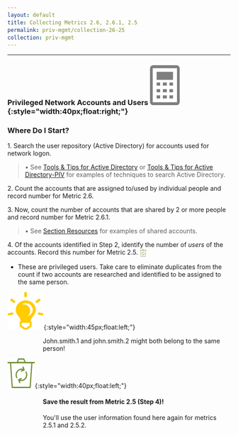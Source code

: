 ```yaml
---
layout: default
title: Collecting Metrics 2.6, 2.6.1, 2.5
permalink: priv-mgmt/collection-26-25
collection: priv-mgmt
---
```

---
### Privileged Network Accounts and Users ![calc logo](../img/calc.png){:style="width:40px;float:right;"}
### Where Do I Start?
<p>
1. Search the user repository (Active Directory) for accounts used for network logon.</p>

>•	See <a href="../tools-tips/searchAD">Tools & Tips for Active Directory</a> or <a href="../tools-tips/searchAD-PIV ">Tools & Tips for Active Directory-PIV</a> for examples of techniques to search Active Directory.

<p>
2.	Count the accounts that are assigned to/used by individual people and record number for Metric 2.6.</p>
<p>
3. Now, count the number of accounts that are shared by 2 or more people and record number for Metric 2.6.1. </p>

>•	See <a href="../priv-mgmt/section-resources">Section Resources</a> for examples of shared accounts.

<p>
4. Of the accounts identified in Step 2, identify the number of <i>users</i> of the accounts. Record this number for Metric 2.5. <img src="../img/recycle.png" alt="Chart logo" style="width:3%" align="center">
<ul>
<li> These are privileged users. Take care to eliminate duplicates from the count if two accounts are researched and identified to be assigned to the same person.</li>
</ul>
</p>

![aha logo](../img/aha.png){:style="width:45px;float:left;"}
<style>
div .usa-alert {background-color: #e1f3f8;}
div .usa-alert-text {
padding-left: 5rem;
horizontal-align: right; }
  </style>
  <div class="usa-alert">
  <div class="usa-alert-text">
John.smith.1 and john.smith.2 might both belong to the same person!
</div>
</div>

![recycle logo](../img/recycle.png){:style="width:40px;float:left;"}
<style>
div .usa-alert {background-color: #e1f3f8;}
div .usa-alert-text {
padding-left: 5rem;
horizontal-align: right; }
  </style>
  <div class="usa-alert">
  <div class="usa-alert-text">
    <p class="usa-alert-text"><H4>Save the result from Metric 2.5 (Step 4)!</H4>
    You'll use the user information found here again for metrics 2.5.1 and 2.5.2.</p>
</div>
</div>
